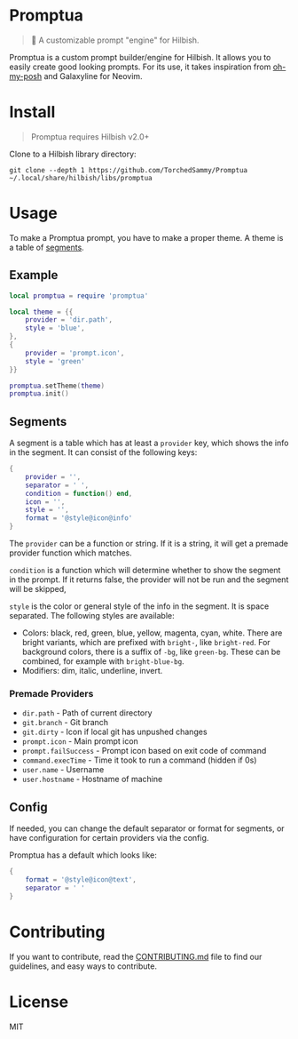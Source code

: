 # Promptua
> 📡 A customizable prompt "engine" for Hilbish.

Promptua is a custom prompt builder/engine for Hilbish. It allows you to easily
create good looking prompts. For its use, it takes inspiration from
[oh-my-posh](https://ohmyposh.dev/) and Galaxyline for Neovim.

# Install
> Promptua requires Hilbish v2.0+

Clone to a Hilbish library directory:

```
git clone --depth 1 https://github.com/TorchedSammy/Promptua ~/.local/share/hilbish/libs/promptua
```

# Usage
To make a Promptua prompt, you have to make a proper theme.
A theme is a table of [segments](#segments).

## Example
```lua
local promptua = require 'promptua'

local theme = {{
	provider = 'dir.path',
	style = 'blue',
},
{
	provider = 'prompt.icon',
	style = 'green'
}}

promptua.setTheme(theme)
promptua.init()
```

## Segments
A segment is a table which has at least a `provider` key, which shows the info in the segment.
It can consist of the following keys:

```lua
{
	provider = '',
	separator = ' ',
	condition = function() end,
	icon = '',
	style = '',
	format = '@style@icon@info'
}
```

The `provider` can be a function or string. If it is a string, it will get a premade
provider function which matches.

`condition` is a function which will determine whether to show the segment in the prompt.
If it returns false, the provider will not be run and the segment will be skipped,

`style` is the color or general style of the info in the segment.
It is space separated. The following styles are available:

- Colors: black, red, green, blue, yellow, magenta, cyan, white.
There are bright variants, which are prefixed with `bright-`, like `bright-red`.
For background colors, there is a suffix of `-bg`, like `green-bg`.
These can be combined, for example with `bright-blue-bg`.
- Modifiers: dim, italic, underline, invert.

### Premade Providers
- `dir.path` - Path of current directory
- `git.branch` - Git branch
- `git.dirty` - Icon if local git has unpushed changes
- `prompt.icon` - Main prompt icon
- `prompt.failSuccess` - Prompt icon based on exit code of command
- `command.execTime` - Time it took to run a command (hidden if 0s)
- `user.name` - Username
- `user.hostname` - Hostname of machine

## Config
If needed, you can change the default separator or format for segments,
or have configuration for certain providers via the config.

Promptua has a default which looks like:
	
```lua
{
	format = '@style@icon@text',
	separator = ' '
}
```

# Contributing
If you want to contribute, read the [CONTRIBUTING.md](CONTRIBUTING.md) file to find
our guidelines, and easy ways to contribute.

# License
MIT

